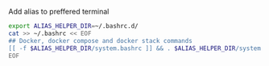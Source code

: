 Add alias to preffered terminal
```bash
export ALIAS_HELPER_DIR=~/.bashrc.d/
cat >> ~/.bashrc << EOF
## Docker, docker compose and docker stack commands
[[ -f $ALIAS_HELPER_DIR/system.bashrc ]] && . $ALIAS_HELPER_DIR/system.bashrc
EOF
```
